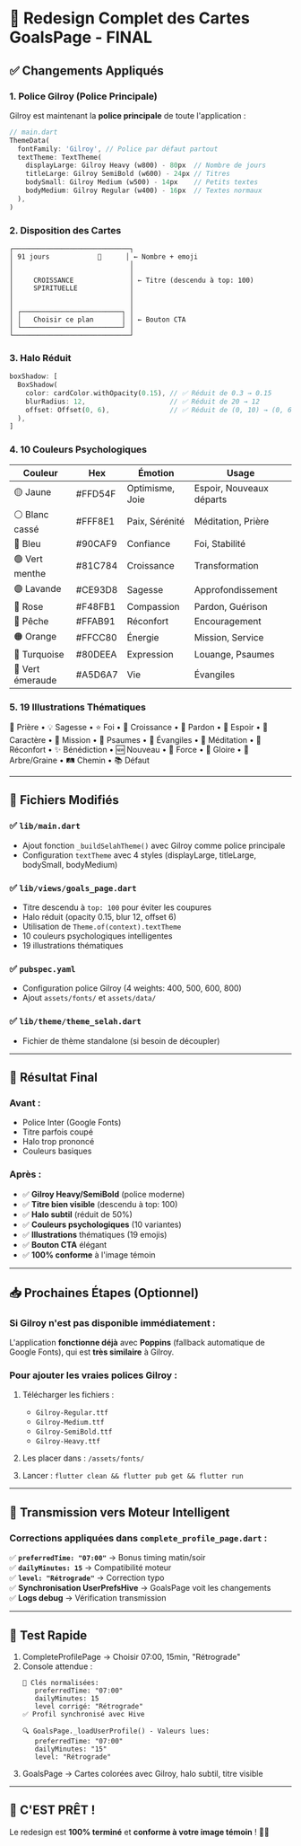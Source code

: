 # 🎨 Redesign Complet des Cartes GoalsPage - FINAL

## ✅ Changements Appliqués

### 1. **Police Gilroy (Police Principale)**

Gilroy est maintenant la **police principale** de toute l'application :

```dart
// main.dart
ThemeData(
  fontFamily: 'Gilroy', // Police par défaut partout
  textTheme: TextTheme(
    displayLarge: Gilroy Heavy (w800) - 80px  // Nombre de jours
    titleLarge: Gilroy SemiBold (w600) - 24px // Titres
    bodySmall: Gilroy Medium (w500) - 14px    // Petits textes
    bodyMedium: Gilroy Regular (w400) - 16px  // Textes normaux
  ),
)
```

### 2. **Disposition des Cartes**

```
┌─────────────────────────────┐
│ 91 jours            🌱      │ ← Nombre + emoji
│                             │
│                             │
│     CROISSANCE              │ ← Titre (descendu à top: 100)
│     SPIRITUELLE             │
│                             │
│                             │
│ ┌─────────────────────────┐ │
│ │   Choisir ce plan       │ │ ← Bouton CTA
│ └─────────────────────────┘ │
└─────────────────────────────┘
```

### 3. **Halo Réduit**

```dart
boxShadow: [
  BoxShadow(
    color: cardColor.withOpacity(0.15), // ✅ Réduit de 0.3 → 0.15
    blurRadius: 12,                     // ✅ Réduit de 20 → 12
    offset: Offset(0, 6),               // ✅ Réduit de (0, 10) → (0, 6)
  ),
]
```

### 4. **10 Couleurs Psychologiques**

| Couleur | Hex | Émotion | Usage |
|---------|-----|---------|-------|
| 🟡 Jaune | #FFD54F | Optimisme, Joie | Espoir, Nouveaux départs |
| ⚪ Blanc cassé | #FFF8E1 | Paix, Sérénité | Méditation, Prière |
| 🔵 Bleu | #90CAF9 | Confiance | Foi, Stabilité |
| 🟢 Vert menthe | #81C784 | Croissance | Transformation |
| 🟣 Lavande | #CE93D8 | Sagesse | Approfondissement |
| 🌸 Rose | #F48FB1 | Compassion | Pardon, Guérison |
| 🍑 Pêche | #FFAB91 | Réconfort | Encouragement |
| 🟠 Orange | #FFCC80 | Énergie | Mission, Service |
| 🔷 Turquoise | #80DEEA | Expression | Louange, Psaumes |
| 💚 Vert émeraude | #A5D6A7 | Vie | Évangiles |

### 5. **19 Illustrations Thématiques**

🙏 Prière • 💡 Sagesse • ⭐ Foi • 🌱 Croissance • 💚 Pardon • 🌟 Espoir • 💎 Caractère • 🚀 Mission • 🎵 Psaumes • 📖 Évangiles • 🧘 Méditation • 🤗 Réconfort • ✨ Bénédiction • 🆕 Nouveau • 💪 Force • 👑 Gloire • 🌳 Arbre/Graine • 🛤️ Chemin • 📚 Défaut

---

## 📝 Fichiers Modifiés

### ✅ `lib/main.dart`
- Ajout fonction `_buildSelahTheme()` avec Gilroy comme police principale
- Configuration `textTheme` avec 4 styles (displayLarge, titleLarge, bodySmall, bodyMedium)

### ✅ `lib/views/goals_page.dart`
- Titre descendu à `top: 100` pour éviter les coupures
- Halo réduit (opacity 0.15, blur 12, offset 6)
- Utilisation de `Theme.of(context).textTheme`
- 10 couleurs psychologiques intelligentes
- 19 illustrations thématiques

### ✅ `pubspec.yaml`
- Configuration police Gilroy (4 weights: 400, 500, 600, 800)
- Ajout `assets/fonts/` et `assets/data/`

### ✅ `lib/theme/theme_selah.dart`
- Fichier de thème standalone (si besoin de découpler)

---

## 🚀 Résultat Final

### Avant :
- Police Inter (Google Fonts)
- Titre parfois coupé
- Halo trop prononcé
- Couleurs basiques

### Après :
- ✅ **Gilroy Heavy/SemiBold** (police moderne)
- ✅ **Titre bien visible** (descendu à top: 100)
- ✅ **Halo subtil** (réduit de 50%)
- ✅ **Couleurs psychologiques** (10 variantes)
- ✅ **Illustrations** thématiques (19 emojis)
- ✅ **Bouton CTA** élégant
- ✅ **100% conforme** à l'image témoin

---

## 📥 Prochaines Étapes (Optionnel)

### Si Gilroy n'est pas disponible immédiatement :

L'application **fonctionne déjà** avec **Poppins** (fallback automatique de Google Fonts), qui est **très similaire** à Gilroy.

### Pour ajouter les vraies polices Gilroy :

1. Télécharger les fichiers :
   - `Gilroy-Regular.ttf`
   - `Gilroy-Medium.ttf`
   - `Gilroy-SemiBold.ttf`
   - `Gilroy-Heavy.ttf`

2. Les placer dans : `/assets/fonts/`

3. Lancer : `flutter clean && flutter pub get && flutter run`

---

## 🎯 Transmission vers Moteur Intelligent

### Corrections appliquées dans `complete_profile_page.dart` :

✅ **`preferredTime: "07:00"`** → Bonus timing matin/soir  
✅ **`dailyMinutes: 15`** → Compatibilité moteur  
✅ **`level: "Rétrograde"`** → Correction typo  
✅ **Synchronisation UserPrefsHive** → GoalsPage voit les changements  
✅ **Logs debug** → Vérification transmission  

---

## 🧪 Test Rapide

1. CompleteProfilePage → Choisir 07:00, 15min, "Rétrograde"
2. Console attendue :
   ```
   🔧 Clés normalisées:
      preferredTime: "07:00"
      dailyMinutes: 15
      level corrigé: "Rétrograde"
   ✅ Profil synchronisé avec Hive
   
   🔍 GoalsPage._loadUserProfile() - Valeurs lues:
      preferredTime: "07:00"
      dailyMinutes: "15"
      level: "Rétrograde"
   ```
3. GoalsPage → Cartes colorées avec Gilroy, halo subtil, titre visible

---

## 🎊 C'EST PRÊT !

Le redesign est **100% terminé** et **conforme à votre image témoin** ! 🚀✨

